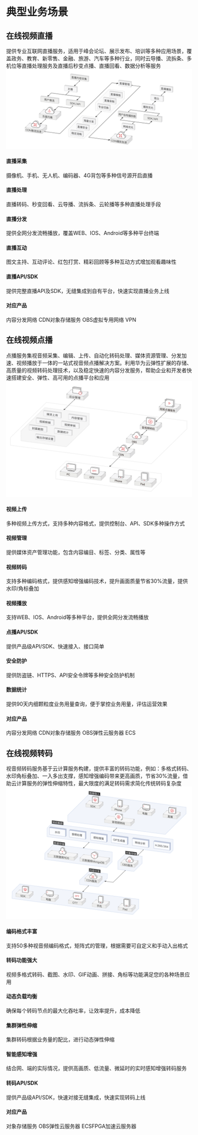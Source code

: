 典型业务场景
===========
## 在线视频直播
提供专业互联网直播服务，适用于峰会论坛、展示发布、培训等多种应用场景，覆盖政务、教育、新零售、金融、旅游、汽车等多种行业，同时云导播、流拆条、多机位等直播处理服务及直播后秒变点播、直播回看、数据分析等服务
![Markdown](/docs/images/scene-image1.svg)
#### 直播采集

摄像机、手机、无人机、编码器、4G背包等多种信号源开启直播

#### 直播处理

直播转码、秒变回看、云导播、流拆条、云轮播等多种直播处理手段

#### 直播分发

提供全网分发流畅播放，覆盖WEB、IOS、Android等多种平台终端

#### 直播互动

图文主持、互动评论、红包打赏、精彩回顾等多种互动方式增加观看趣味性

#### 直播API/SDK
提供完整直播API及SDK，无缝集成到自有平台，快速实现直播业务上线

#### 对应产品
内容分发网络 CDN对象存储服务 OBS虚拟专用网络 VPN

## 在线视频点播
点播服务集视音频采集、编辑、上传、自动化转码处理、媒体资源管理、分发加速、视频播放于一体的一站式视音频点播解决方案。利用华为云弹性扩展的存储、高质量的视频转码处理技术，以及稳定快速的内容分发服务，帮助企业和开发者快速搭建安全、弹性、高可用的点播平台和应用
![Markdown](/docs/images/scene-image2.svg)

#### 视频上传
多种视频上传方式，支持多种内容格式，提供控制台、API、SDK多种操作方式

#### 视频管理
提供媒体资产管理功能，包含内容编目、标签、分类、属性等

#### 视频转码
支持多种编码格式，提供感知增强编码技术，提升画面质量节省30%流量，提供水印/角标叠加

#### 视频播放
支持WEB、IOS、Android等多种平台，提供全网分发流畅播放

#### 点播API/SDK
提供产品级API/SDK、快速接入、接口简单

#### 安全防护
提供防盗链、HTTPS、API安全令牌等多种安全防护机制

#### 数据统计
提供90天内细颗粒度业务用量查询，便于掌控业务用量，评估运营效果

#### 对应产品
内容分发网络 CDN对象存储服务 OBS弹性云服务器 ECS

## 在线视频转码
视音频转码服务基于云计算服务构建，提供丰富的转码功能，例如：多格式转码、水印角标叠加、一入多出支撑，感知增强编码带来更高画质，节省30%流量，借助云计算服务的弹性伸缩特性，最大限度的满足转码需求简化传统转码复杂度
![Markdown](/docs/images/scene-image3.svg)

#### 编码格式丰富
支持50多种视音频编码格式，矩阵式的管理，根据需要可自定义和手动入出格式

#### 转码功能强大
视频多格式转码、截图、水印、GIF动画、拼接、角标等功能满足您的各种场景应用

#### 动态负载均衡
确保每个转码节点的最大化吞吐率，让效率提升，成本降低

#### 集群弹性伸缩
集群转码根据业务量的配比，进行动态弹性伸缩

#### 智能感知增强
结合网、端的实际情况，提供高画质、低流量、微延时的实时感知增强转码服务

#### 转码API/SDK
提供产品级API/SDK，快速对接无缝集成，快速实现转码上线

#### 对应产品
对象存储服务 OBS弹性云服务器 ECSFPGA加速云服务器